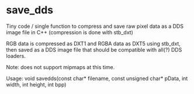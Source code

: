 # save_dds
Tiny code / single function to compress and save raw pixel data as a DDS image file in C++ (compression is done with stb_dxt) 

RGB data is compressed as DXT1 and RGBA data as DXT5 using stb_dxt, then saved as a DDS image file that should be compatible with all(?) DDS loaders.

Note: does not support mipmaps at this time.

Usage:
void savedds(const char* filename, const unsigned char* pData, int width, int height, int bpp)
